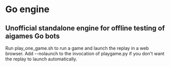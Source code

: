 Go engine 
=========
Unofficial standalone engine for offline testing of aigames Go bots
-------------------------------------------------------------------

Run play_one_game.sh to run a game and launch the replay in a web browser.
Add --nolaunch to the invocation of playgame.py if you don't want the replay
to launch automatically.

